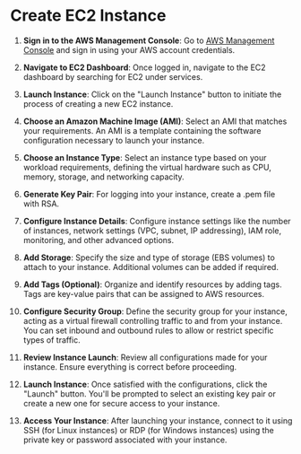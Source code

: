# Create EC2 Instance

1. **Sign in to the AWS Management Console**: Go to [AWS Management Console](http://awslogin.intel.com/) and sign in using your AWS account credentials.

2. **Navigate to EC2 Dashboard**: Once logged in, navigate to the EC2 dashboard by searching for EC2 under services.

3. **Launch Instance**: Click on the "Launch Instance" button to initiate the process of creating a new EC2 instance.

4. **Choose an Amazon Machine Image (AMI)**: Select an AMI that matches your requirements. An AMI is a template containing the software configuration necessary to launch your instance.

5. **Choose an Instance Type**: Select an instance type based on your workload requirements, defining the virtual hardware such as CPU, memory, storage, and networking capacity.

6. **Generate Key Pair**: For logging into your instance, create a .pem file with RSA.

7. **Configure Instance Details**: Configure instance settings like the number of instances, network settings (VPC, subnet, IP addressing), IAM role, monitoring, and other advanced options.

8. **Add Storage**: Specify the size and type of storage (EBS volumes) to attach to your instance. Additional volumes can be added if required.

9. **Add Tags (Optional)**: Organize and identify resources by adding tags. Tags are key-value pairs that can be assigned to AWS resources.

10. **Configure Security Group**: Define the security group for your instance, acting as a virtual firewall controlling traffic to and from your instance. You can set inbound and outbound rules to allow or restrict specific types of traffic.

11. **Review Instance Launch**: Review all configurations made for your instance. Ensure everything is correct before proceeding.

12. **Launch Instance**: Once satisfied with the configurations, click the "Launch" button. You'll be prompted to select an existing key pair or create a new one for secure access to your instance.

13. **Access Your Instance**: After launching your instance, connect to it using SSH (for Linux instances) or RDP (for Windows instances) using the private key or password associated with your instance.
